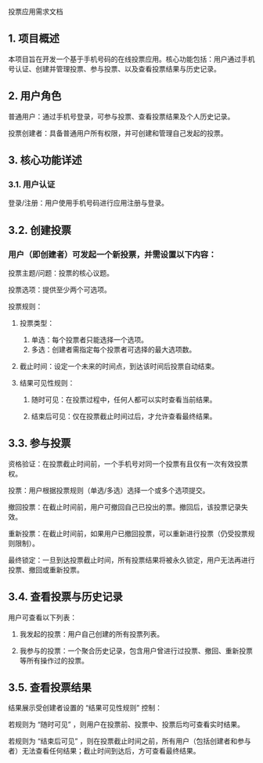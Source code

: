 投票应用需求文档
## 1. 项目概述

本项目旨在开发一个基于手机号码的在线投票应用。核心功能包括：用户通过手机号认证、创建并管理投票、参与投票、以及查看投票结果与历史记录。

## 2. 用户角色

普通用户：通过手机号登录，可参与投票、查看投票结果及个人历史记录。

投票创建者：具备普通用户所有权限，并可创建和管理自己发起的投票。

## 3. 核心功能详述
### 3.1. 用户认证

登录/注册：用户使用手机号码进行应用注册与登录。

## 3.2. 创建投票

### 用户（即创建者）可发起一个新投票，并需设置以下内容：

投票主题/问题：投票的核心议题。

投票选项：提供至少两个可选项。

投票规则：

1. 投票类型：

    1. 单选：每个投票者只能选择一个选项。
    2. 多选：创建者需指定每个投票者可选择的最大选项数。

2. 截止时间：设定一个未来的时间点，到达该时间后投票自动结束。

3. 结果可见性规则：

    1. 随时可见：在投票过程中，任何人都可以实时查看当前结果。

    2. 结束后可见：仅在投票截止时间过后，才允许查看最终结果。

## 3.3. 参与投票

资格验证：在投票截止时间前，一个手机号对同一个投票有且仅有一次有效投票权。

投票：用户根据投票规则（单选/多选）选择一个或多个选项提交。

撤回投票：在截止时间前，用户可撤回自己已投出的票。撤回后，该投票记录失效。

重新投票：在截止时间前，如果用户已撤回投票，可以重新进行投票（仍受投票规则限制）。

最终锁定：一旦到达投票截止时间，所有投票结果将被永久锁定，用户无法再进行投票、撤回或重新投票。

## 3.4. 查看投票与历史记录

用户可查看以下列表：

1. 我发起的投票：用户自己创建的所有投票列表。

2. 我参与的投票：一个聚合历史记录，包含用户曾进行过投票、撤回、重新投票等所有操作过的投票。

## 3.5. 查看投票结果

结果展示受创建者设置的 “结果可见性规则” 控制：

若规则为 “随时可见” ，则用户在投票前、投票中、投票后均可查看实时结果。

若规则为 “结束后可见” ，则在投票截止时间之前，所有用户（包括创建者和参与者）无法查看任何结果；截止时间到达后，方可查看最终结果。